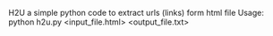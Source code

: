 H2U
a simple python code to extract urls (links) form html file
Usage: python h2u.py <input_file.html> <output_file.txt>
